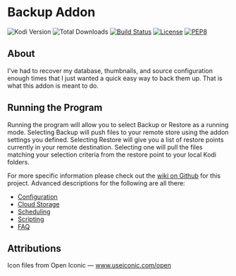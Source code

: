 # Backup Addon
![Kodi Version](https://img.shields.io/endpoint?url=https%3A%2F%2Fweberjr.com%2Fkodi-shield%2Fversion%2Frobweber%2Fxbmcbackup%2Fmatrix%2Ftrue%2Ftrue) ![Total Downloads](https://img.shields.io/endpoint?url=https%3A%2F%2Fweberjr.com%2Fkodi-shield%2Fdownloads%2Fmatrix%2Fscript.xbmcbackup%2F1.6.3) [![Build Status](https://img.shields.io/travis/com/robweber/xbmcbackup/matrix)](https://travis-ci.org/robweber/xbmcbackup) [![License](https://img.shields.io/github/license/robweber/xbmcbackup)](https://github.com/robweber/xbmcbackup/blob/master/LICENSE.txt) [![PEP8](https://img.shields.io/badge/code%20style-pep8-orange.svg)](https://www.python.org/dev/peps/pep-0008/)

## About

I've had to recover my database, thumbnails, and source configuration enough times that I just wanted a quick easy way to back them up. That is what this addon is meant to do. 

## Running the Program

Running the program will allow you to select Backup or Restore as a running mode. Selecting Backup will push files to your remote store using the addon settings you defined. Selecting Restore will give you a list of restore points currently in your remote destination. Selecting one will pull the files matching your selection criteria from the restore point to your local Kodi folders. 

For more specific information please check out the [wiki on Github](https://github.com/robweber/xbmcbackup/wiki) for this project. Advanced descriptions for the following are all there:

* [Configuration](https://github.com/robweber/xbmcbackup/wiki/Configuration)
* [Cloud Storage](https://github.com/robweber/xbmcbackup/wiki/Cloud-Storage)
* [Scheduling](https://github.com/robweber/xbmcbackup/wiki/Scheduling)
* [Scripting](https://github.com/robweber/xbmcbackup/wiki/Scripting)
* [FAQ](https://github.com/robweber/xbmcbackup/wiki/FAQ) 


## Attributions

Icon files from Open Iconic — www.useiconic.com/open








